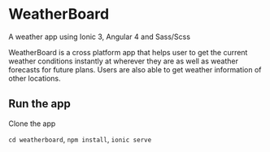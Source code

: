 # WeatherBoard
A weather app using Ionic 3, Angular 4 and Sass/Scss

WeatherBoard is a cross platform app that helps user to get the current weather conditions instantly at wherever they are as well as weather forecasts for future plans. Users are also able to get weather information of other locations.

## Run the app
Clone the app 

`cd weatherboard`,
`npm install`,
`ionic serve`
